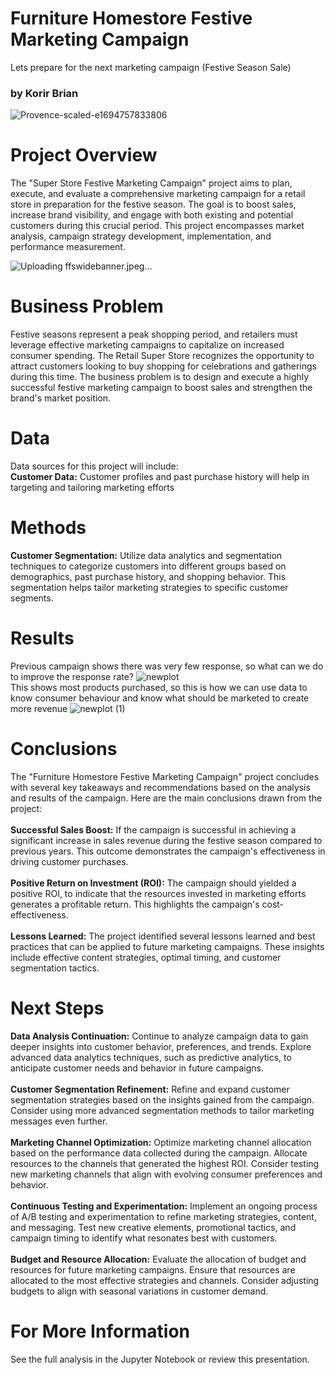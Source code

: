# Furniture Homestore Festive Marketing Campaign
Lets prepare for the next marketing campaign (Festive Season Sale)<br>
### by Korir Brian
![Provence-scaled-e1694757833806](https://github.com/korir5/Festive_Marketing_Campaign/assets/11253509/01a0dfe0-d399-419d-9f3c-b11d38059175)
# Project Overview
The "Super Store Festive Marketing Campaign" project aims to plan, execute, and evaluate a comprehensive marketing campaign for a  retail store in preparation for the festive season. The goal is to boost sales, increase brand visibility, and engage with both existing and potential customers during this crucial period. This project encompasses market analysis, campaign strategy development, implementation, and performance measurement.

![Uploading ffswidebanner.jpeg…]()
# Business Problem
Festive seasons represent a peak shopping period, and retailers must leverage effective marketing campaigns to capitalize on increased consumer spending. The Retail Super Store recognizes the opportunity to attract customers looking to buy shopping for celebrations and gatherings during this time. The business problem is to design and execute a highly successful festive marketing campaign to boost sales and strengthen the brand's market position.
# Data
Data sources for this project will include:<br>
<b>Customer Data:</b> Customer profiles and past purchase history will help in targeting and tailoring marketing efforts
# Methods
<b>Customer Segmentation:</b> Utilize data analytics and segmentation techniques to categorize customers into different groups based on demographics, past purchase history, and shopping behavior. This segmentation helps tailor marketing strategies to specific customer segments.
# Results
Previous campaign shows there was very few response, so what can we do to improve the response rate?
![newplot](https://github.com/korir5/Festive_Marketing_Campaign/assets/11253509/4226ae52-2bc2-4319-a4e1-5f47ec1f317a)
<br>
This shows most products purchased, so this is how we can use data to know consumer behaviour and know what should be marketed to create more revenue
![newplot (1)](https://github.com/korir5/Festive_Marketing_Campaign/assets/11253509/5822ae01-4896-4fb2-b114-2e123b1c3c22)


# Conclusions
The "Furniture Homestore Festive Marketing Campaign" project concludes with several key takeaways and recommendations based on the analysis and results of the campaign. Here are the main conclusions drawn from the project:<br><br>
<b>Successful Sales Boost:</b> If the campaign is successful in achieving a significant increase in sales revenue during the festive season compared to previous years. This outcome demonstrates the campaign's effectiveness in driving customer purchases.<br><br>
<b>Positive Return on Investment (ROI):</b> The campaign should yielded a positive ROI, to indicate that the resources invested in marketing efforts generates a profitable return. This highlights the campaign's cost-effectiveness.<br><br>
<b>Lessons Learned:</b> The project identified several lessons learned and best practices that can be applied to future marketing campaigns. These insights include effective content strategies, optimal timing, and customer segmentation tactics.
# Next Steps
<b>Data Analysis Continuation:</b> Continue to analyze campaign data to gain deeper insights into customer behavior, preferences, and trends. Explore advanced data analytics techniques, such as predictive analytics, to anticipate customer needs and behavior in future campaigns.<br><br>
<b>Customer Segmentation Refinement:</b> Refine and expand customer segmentation strategies based on the insights gained from the campaign. Consider using more advanced segmentation methods to tailor marketing messages even further.<br><br>
<b>Marketing Channel Optimization:</b> Optimize marketing channel allocation based on the performance data collected during the campaign. Allocate resources to the channels that generated the highest ROI. Consider testing new marketing channels that align with evolving consumer preferences and behavior.<br><br>
<b>Continuous Testing and Experimentation:</b> Implement an ongoing process of A/B testing and experimentation to refine marketing strategies, content, and messaging. Test new creative elements, promotional tactics, and campaign timing to identify what resonates best with customers.<br><br>
<b>Budget and Resource Allocation:</b> Evaluate the allocation of budget and resources for future marketing campaigns. Ensure that resources are allocated to the most effective strategies and channels. Consider adjusting budgets to align with seasonal variations in customer demand.
# For More Information
See the full analysis in the Jupyter Notebook or review this presentation.

